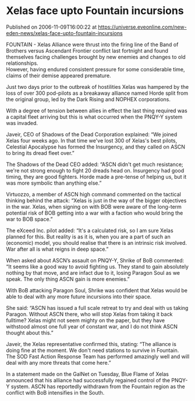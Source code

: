 # Xelas face upto Fountain incursions
Published on 2006-11-09T16:00:22 at https://universe.eveonline.com/new-eden-news/xelas-face-upto-fountain-incursions

FOUNTAIN - Xelas Alliance were thrust into the firing line of the Band of Brothers versus Ascendant Frontier conflict last fortnight and found themselves facing challenges brought by new enemies and changes to old relationships.  
However, having endured consistent pressure for some considerable time, claims of their demise appeared premature. 

Just two days prior to the outbreak of hostilities Xelas was hampered by the loss of over 300 pod-pilots as a breakaway alliance named Horde split from the original group, led by the Dark Rising and NOPHEX corporations. 

With a degree of tension between allies in effect the last thing required was a capital fleet arriving but this is what occurred when the PNQY-Y system was invaded. 

Javeir, CEO of Shadows of the Dead Corporation explained: “We joined Xelas four weeks ago. In that time we've lost 300 of Xelas's best pilots, Celestial Apocalypse has formed the Insurgency, and they called on ASCN to bring its dread fleet over.” 

The Shadows of the Dead CEO added: “ASCN didn't get much resistance; we're not strong enough to fight 20 dreads head on. Insurgency had good timing, they are good fighters. Horde made a pre-tense of helping us, but it was more symbolic than anything else.” 

Virtuozzo, a member of ASCN high command commented on the tactical thinking behind the attack: “Xelas is just in the way of the bigger objectives in the war. Xelas, when signing on with BOB were aware of the long-term potential risk of BOB getting into a war with a faction who would bring the war to BOB space.” 

The eXceed Inc. pilot added: “It's a calculated risk, so I am sure Xelas planned for this. But reality is as it is, when you are a part of such an (economic) model, you should realise that there is an intrinsic risk involved. War after all is what reigns in deep space.” 

When asked about ASCN’s assault on PNQY-Y, Shrike of BoB commented: “It seems like a good way to avoid fighting us. They stand to gain absolutely nothing by that move, and are infact due to it, losing Paragon Soul as we speak. The only thing ASCN gain is more enemies.” 

With BoB attacking Paragon Soul, Shrike was confident that Xelas would be able to deal with any more future incursions into their space. 

She said: “ASCN has issued a full scale retreat to try and deal with us taking Paragon. Without ASCN there, who will stop Xelas from taking it back fulltime? Xelas might not seem mighty on the paper, but they have withstood almost one full year of constant war, and I do not think ASCN thought about this.” 

Javeir, the Xelas representative confirmed this, stating: “The alliance is doing fine at the moment. We don't need stations to survive in Fountain. The SOD Fast Action Response Team has performed amazingly well and will deal with any more threats that come here.” 

In a statement made on the GalNet on Tuesday, Blue Flame of Xelas announced that his alliance had successfully regained control of the PNQY-Y system. ASCN has reportedly withdrawn from the Fountain region as the conflict with BoB intensifies in the South.

